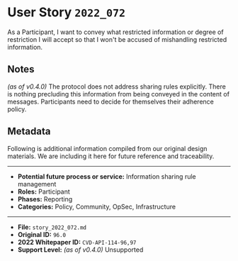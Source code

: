 
# User Story `2022_072` #

As a Participant, I want to convey what restricted information or degree of restriction I will accept so that I won't be accused of mishandling restricted information.

## Notes ##

*(as of v0.4.0)*
The protocol does not address sharing rules explicitly. There is nothing precluding this information from being conveyed in the content of messages. Participants need to decide for themselves their adherence policy.


## Metadata ##

Following is additional information compiled from our original design materials.
We are including it here for future reference and traceability.

---

- **Potential future process or service:** Information sharing rule management
- **Roles:** Participant
- **Phases:** Reporting
- **Categories:** Policy, Community, OpSec, Infrastructure

---

- **File:** `story_2022_072.md`
- **Original ID:** `96.0`
- **2022 Whitepaper ID:** `CVD-API-114-96,97`
- **Support Level:** *(as of v0.4.0)* Unsupported
